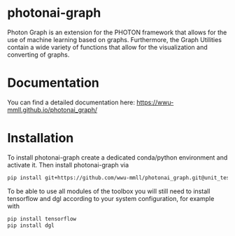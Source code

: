 # photonai-graph
Photon Graph is an extension for the PHOTON framework that allows for the use of machine learning based on graphs. Furthermore, the Graph Utilities contain a wide variety of functions that allow for the visualization and converting of graphs.

# Documentation
You can find a detailed documentation here: https://wwu-mmll.github.io/photonai_graph/

# Installation

To install photonai-graph create a dedicated conda/python environment and activate it. Then install photonai-graph via

```bash
pip install git+https://github.com/wwu-mmll/photonai_graph.git@unit_tests
```

To be able to use all modules of the toolbox you will still need to install tensorflow and dgl according to your system configuration, for example with

```bash
pip install tensorflow
pip install dgl
```

